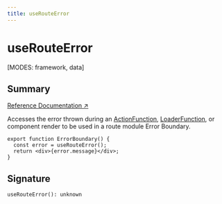 ```yaml
---
title: useRouteError
---
```


# useRouteError

[MODES: framework, data]

## Summary

[Reference Documentation ↗](https://api.reactrouter.com/v7/functions/react_router.useRouteError.html)

Accesses the error thrown during an [ActionFunction](../other/ActionFunction), [LoaderFunction](../other/LoaderFunction), or component render to be used in a route module Error Boundary.

```tsx
export function ErrorBoundary() {
  const error = useRouteError();
  return <div>{error.message}</div>;
}
```

## Signature

```tsx
useRouteError(): unknown
```
